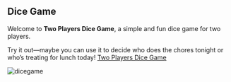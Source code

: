 ## Dice Game

Welcome to **Two Players Dice Game**, a simple and fun dice game for two players. 

Try it out—maybe you can use it to decide who does the chores tonight or who’s treating for lunch today! [Two Players Dice Game](https://dicegame-2players.netlify.app/)

![dicegame](https://github.com/user-attachments/assets/469766cb-6c4b-46a5-8aad-306eebfad30c)
